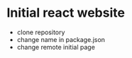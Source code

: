 # Initial react website

- clone repository
- change name in package.json
- change remote initial page
